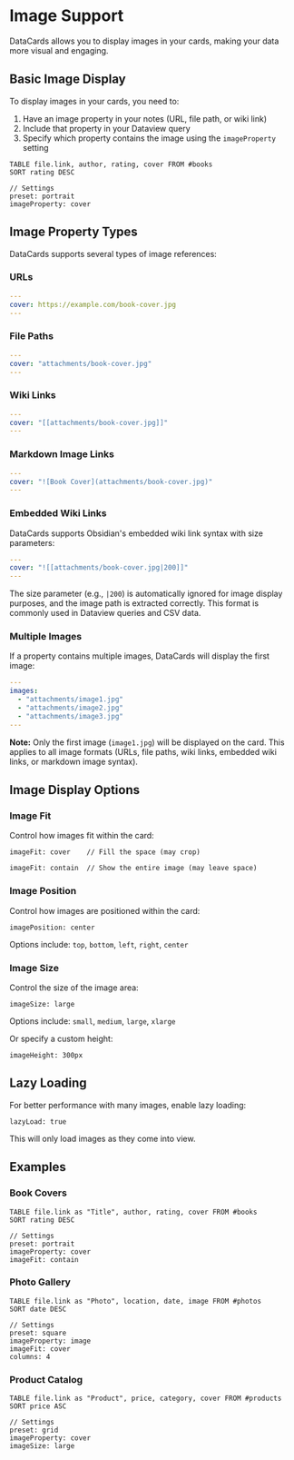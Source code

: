 # Image Support

DataCards allows you to display images in your cards, making your data more visual and engaging.

## Basic Image Display

To display images in your cards, you need to:

1. Have an image property in your notes (URL, file path, or wiki link)
2. Include that property in your Dataview query
3. Specify which property contains the image using the `imageProperty` setting

```datacards
TABLE file.link, author, rating, cover FROM #books
SORT rating DESC

// Settings
preset: portrait
imageProperty: cover
```

## Image Property Types

DataCards supports several types of image references:

### URLs

```yaml
---
cover: https://example.com/book-cover.jpg
---
```

### File Paths

```yaml
---
cover: "attachments/book-cover.jpg"
---
```

### Wiki Links

```yaml
---
cover: "[[attachments/book-cover.jpg]]"
---
```

### Markdown Image Links

```yaml
---
cover: "![Book Cover](attachments/book-cover.jpg)"
---
```

### Embedded Wiki Links

DataCards supports Obsidian's embedded wiki link syntax with size parameters:

```yaml
---
cover: "![[attachments/book-cover.jpg|200]]"
---
```

The size parameter (e.g., `|200`) is automatically ignored for image display purposes, and the image path is extracted correctly. This format is commonly used in Dataview queries and CSV data.

### Multiple Images

If a property contains multiple images, DataCards will display the first image:

```yaml
---
images:
  - "attachments/image1.jpg"
  - "attachments/image2.jpg"
  - "attachments/image3.jpg"
---
```

**Note:** Only the first image (`image1.jpg`) will be displayed on the card. This applies to all image formats (URLs, file paths, wiki links, embedded wiki links, or markdown image syntax).

## Image Display Options

### Image Fit

Control how images fit within the card:

```
imageFit: cover    // Fill the space (may crop)
```

```
imageFit: contain  // Show the entire image (may leave space)
```

### Image Position

Control how images are positioned within the card:

```
imagePosition: center
```

Options include: `top`, `bottom`, `left`, `right`, `center`

### Image Size

Control the size of the image area:

```
imageSize: large
```

Options include: `small`, `medium`, `large`, `xlarge`

Or specify a custom height:

```
imageHeight: 300px
```

## Lazy Loading

For better performance with many images, enable lazy loading:

```
lazyLoad: true
```

This will only load images as they come into view.

## Examples

### Book Covers

```datacards
TABLE file.link as "Title", author, rating, cover FROM #books
SORT rating DESC

// Settings
preset: portrait
imageProperty: cover
imageFit: contain
```

### Photo Gallery

```datacards
TABLE file.link as "Photo", location, date, image FROM #photos
SORT date DESC

// Settings
preset: square
imageProperty: image
imageFit: cover
columns: 4
```

### Product Catalog

```datacards
TABLE file.link as "Product", price, category, cover FROM #products
SORT price ASC

// Settings
preset: grid
imageProperty: cover
imageSize: large
